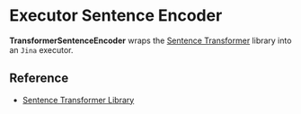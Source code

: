 # Executor Sentence Encoder 

**TransformerSentenceEncoder** wraps the [Sentence Transformer](https://www.sbert.net/docs)
library into an `Jina` executor. 

## Reference
- [Sentence Transformer Library](https://www.sbert.net/docs)

<!-- version=v0.3 -->
